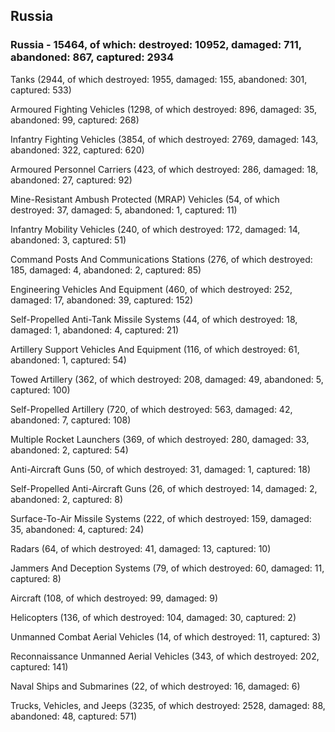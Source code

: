 
 
 ## Russia
 
 ### Russia - 15464, of which: destroyed: 10952, damaged: 711, abandoned: 867, captured: 2934

 

 

 Tanks (2944, of which destroyed: 1955, damaged: 155, abandoned: 301, captured: 533)

 Armoured Fighting Vehicles (1298, of which destroyed: 896, damaged: 35, abandoned: 99, captured: 268)

 Infantry Fighting Vehicles (3854, of which destroyed: 2769, damaged: 143, abandoned: 322, captured: 620)

 Armoured Personnel Carriers (423, of which destroyed: 286, damaged: 18, abandoned: 27, captured: 92)

 Mine-Resistant Ambush Protected (MRAP) Vehicles (54, of which destroyed: 37, damaged: 5, abandoned: 1, captured: 11)

 Infantry Mobility Vehicles (240, of which destroyed: 172, damaged: 14, abandoned: 3, captured: 51)

 Command Posts And Communications Stations (276, of which destroyed: 185, damaged: 4, abandoned: 2, captured: 85)

 Engineering Vehicles And Equipment (460, of which destroyed: 252, damaged: 17, abandoned: 39, captured: 152)

 Self-Propelled Anti-Tank Missile Systems (44, of which destroyed: 18, damaged: 1, abandoned: 4, captured: 21)

 Artillery Support Vehicles And Equipment (116, of which destroyed: 61, abandoned: 1, captured: 54)

 Towed Artillery (362, of which destroyed: 208, damaged: 49, abandoned: 5, captured: 100)

 Self-Propelled Artillery (720, of which destroyed: 563, damaged: 42, abandoned: 7, captured: 108)

 Multiple Rocket Launchers (369, of which destroyed: 280, damaged: 33, abandoned: 2, captured: 54)

 Anti-Aircraft Guns (50, of which destroyed: 31, damaged: 1, captured: 18)

 Self-Propelled Anti-Aircraft Guns (26, of which destroyed: 14, damaged: 2, abandoned: 2, captured: 8)

 Surface-To-Air Missile Systems (222, of which destroyed: 159, damaged: 35, abandoned: 4, captured: 24)

 Radars (64, of which destroyed: 41, damaged: 13, captured: 10)

 Jammers And Deception Systems (79, of which destroyed: 60, damaged: 11, captured: 8)

 Aircraft (108, of which destroyed: 99, damaged: 9)

 Helicopters (136, of which destroyed: 104, damaged: 30, captured: 2)

 Unmanned Combat Aerial Vehicles (14, of which destroyed: 11, captured: 3)

 Reconnaissance Unmanned Aerial Vehicles (343, of which destroyed: 202, captured: 141)

 Naval Ships and Submarines (22, of which destroyed: 16, damaged: 6)

 Trucks, Vehicles, and Jeeps (3235, of which destroyed: 2528, damaged: 88, abandoned: 48, captured: 571)

